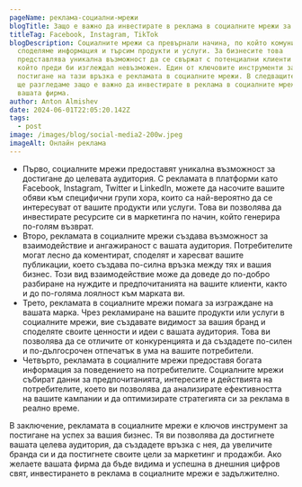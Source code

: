 ```yaml
---
pageName: реклама-социални-мрежи
blogTitle: Защо е важно да инвестирате в реклама в социалните мрежи за вашия бизнес
titleTag: Facebook, Instagram, TikTok
blogDescription: Социалните мрежи са превърнали начина, по който комуникираме,
  споделяме информация и търсим продукти и услуги. За бизнесите това
  представлява уникална възможност да се свържат с потенциални клиенти по начин,
  който преди би изглеждал невъзможен. Един от ключовите инструменти за
  постигане на тази връзка е рекламата в социалните мрежи. В следващите редове
  ще разгледаме защо е важно да инвестирате в реклама в социалните мрежи за
  вашата фирма.
author: Anton Almishev
date: 2024-06-01T22:05:20.142Z
tags:
  - post
image: /images/blog/social-media2-200w.jpeg
imageAlt: Онлайн реклама
---
```

* Първо, социалните мрежи предоставят уникална възможност за достигане до целевата аудитория. С рекламата в платформи като Facebook, Instagram, Twitter и LinkedIn, можете да насочите вашите обяви към специфични групи хора, които са най-вероятно да се интересуват от вашите продукти или услуги. Това ви позволява да инвестирате ресурсите си в маркетинга по начин, който генерира по-голям възврат.
* Второ, рекламата в социалните мрежи създава възможност за взаимодействие и ангажираност с вашата аудитория. Потребителите могат лесно да коментират, споделят и харесват вашите публикации, което създава по-силна връзка между тях и вашия бизнес. Този вид взаимодействие може да доведе до по-добро разбиране на нуждите и предпочитанията на вашите клиенти, както и до по-голяма лоялност към марката ви.
* Трето, рекламата в социалните мрежи помага за изграждане на вашата марка. Чрез рекламиране на вашите продукти или услуги в социалните мрежи, вие създавате видимост за вашия бранд и споделяте своите ценности и идеи с вашата аудитория. Това ви позволява да се отличите от конкуренцията и да създадете по-силен и по-дългосрочен отпечатък в ума на вашите потребители.
* Четвърто, рекламата в социалните мрежи предоставя богата информация за поведението на потребителите. Социалните мрежи събират данни за предпочитанията, интересите и действията на потребителите, което ви позволява да анализирате ефективността на вашите кампании и да оптимизирате стратегията си за реклама в реално време.

В заключение, рекламата в социалните мрежи е ключов инструмент за постигане на успех за вашия бизнес. Тя ви позволява да достигнете вашата целева аудитория, да създадете връзка с нея, да увеличите бранда си и да постигнете своите цели за маркетинг и продажби. Ако желаете вашата фирма да бъде видима и успешна в днешния цифров свят, инвестирането в реклама в социалните мрежи е задължително.